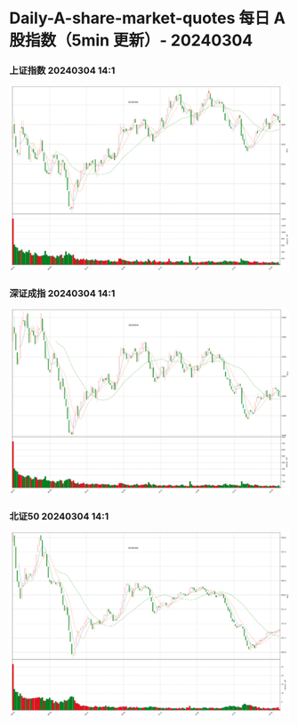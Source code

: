 
# Daily-A-share-market-quotes 每日 A 股指数（5min 更新）- 20240304

### 上证指数 20240304 14:1
![](./fig/2024/3/20240304-sh000001.png)

### 深证成指 20240304 14:1
![](./fig/2024/3/20240304-sz399001.png)

### 北证50 20240304 14:1
![](./fig/2024/3/20240304-bj899050.png)
